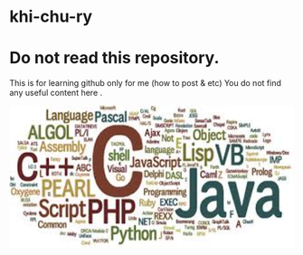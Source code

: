 # khi-chu-ry


#   Do not read this repository. 

This is for learning github only for me (how to post & etc)
You do not find any useful content here .





<img src="images/images.jfif" width="1000px">
